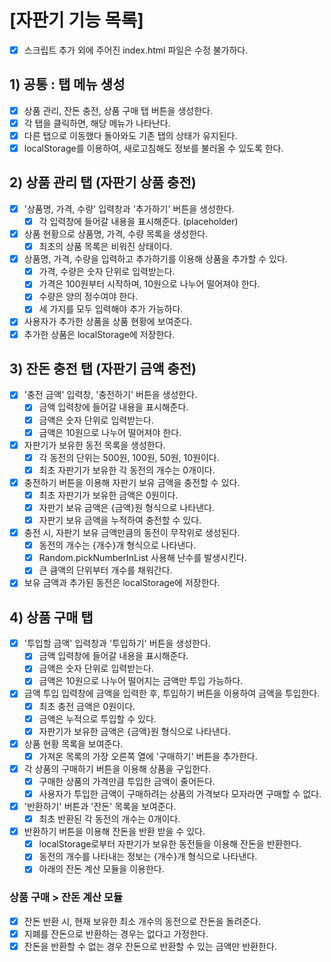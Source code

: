 # [자판기 기능 목록]

- [x] 스크립트 추가 외에 주어진 index.html 파일은 수정 불가하다.

## 1) 공통 : 탭 메뉴 생성

- [x] 상품 관리, 잔돈 충전, 상품 구매 탭 버튼을 생성한다.
- [x] 각 탭을 클릭하면, 해당 메뉴가 나타난다.
- [x] 다른 탭으로 이동했다 돌아와도 기존 탭의 상태가 유지된다.
- [x] localStorage를 이용하여, 새로고침해도 정보를 불러올 수 있도록 한다.

## 2) 상품 관리 탭 (자판기 상품 충전)

- [x] '상품명, 가격, 수량' 입력창과 '추가하기' 버튼을 생성한다.
  - [x] 각 입력창에 들어갈 내용을 표시해준다. (placeholder)
- [x] 상품 현황으로 상품명, 가격, 수량 목록을 생성한다.
  - [x] 최초의 상품 목록은 비워진 상태이다.
- [x] 상품명, 가격, 수량을 입력하고 추가하기를 이용해 상품을 추가할 수 있다.
  - [x] 가격, 수량은 숫자 단위로 입력받는다.
  - [x] 가격은 100원부터 시작하며, 10원으로 나누어 떨어져야 한다.
  - [x] 수량은 양의 정수여야 한다.
  - [x] 세 가지를 모두 입력해야 추가 가능하다.
- [x] 사용자가 추가한 상품을 상품 현황에 보여준다.
- [x] 추가한 상품은 localStorage에 저장한다.

## 3) 잔돈 충전 탭 (자판기 금액 충전)

- [x] '충전 금액' 입력창, '충전하기' 버튼을 생성한다.
  - [x] 금액 입력창에 들어갈 내용을 표시해준다.
  - [x] 금액은 숫자 단위로 입력받는다.
  - [x] 금액은 10원으로 나누어 떨어져야 한다.
- [x] 자판기가 보유한 동전 목록을 생성한다.
  - [x] 각 동전의 단위는 500원, 100원, 50원, 10원이다.
  - [x] 최초 자판기가 보유한 각 동전의 개수는 0개이다.
- [x] 충전하기 버튼을 이용해 자판기 보유 금액을 충전할 수 있다.
  - [x] 최초 자판기가 보유한 금액은 0원이다.
  - [x] 자판기 보유 금액은 {금액}원 형식으로 나타낸다.
  - [x] 자판기 보유 금액을 누적하여 충전할 수 있다.
- [x] 충전 시, 자판기 보유 금액만큼의 동전이 무작위로 생성된다.
  - [x] 동전의 개수는 {개수}개 형식으로 나타낸다.
  - [x] Random.pickNumberInList 사용해 난수를 발생시킨다.
  - [x] 큰 큼액의 단위부터 개수를 채워간다.
- [x] 보유 금액과 추가된 동전은 localStorage에 저장한다.

## 4) 상품 구매 탭

- [x] '투입할 금액' 입력창과 '투입하기' 버튼을 생성한다.
  - [x] 금액 입력창에 들어갈 내용을 표시해준다.
  - [x] 금액은 숫자 단위로 입력받는다.
  - [x] 금액은 10원으로 나누어 떨어지는 금액만 투입 가능하다.
- [x] 금액 투입 입력창에 금액을 입력한 후, 투입하기 버튼을 이용하여 금액을 투입한다.
  - [x] 최초 충전 금액은 0원이다.
  - [x] 금액은 누적으로 투입할 수 있다.
  - [x] 자판기가 보유한 금액은 {금액}원 형식으로 나타낸다.
- [x] 상품 현황 목록을 보여준다.
  - [x] 가져온 목록의 가장 오른쪽 열에 '구매하기' 버튼을 추가한다.
- [x] 각 상품의 구매하기 버튼을 이용해 상품을 구입한다.
  - [x] 구매한 상품의 가격만큼 투입한 금액이 줄어든다.
  - [x] 사용자가 투입한 금액이 구매하려는 상품의 가격보다 모자라면 구매할 수 없다.
- [x] '반환하기' 버튼과 '잔돈' 목록을 보여준다.
  - [x] 최초 반환된 각 동전의 개수는 0개이다.
- [x] 반환하기 버튼을 이용해 잔돈을 반환 받을 수 있다.
  - [x] localStorage로부터 자판기가 보유한 동전들을 이용해 잔돈을 반환한다.
  - [x] 동전의 개수를 나타내는 정보는 {개수}개 형식으로 나타낸다.
  - [x] 아래의 잔돈 계산 모듈을 이용한다.

### 상품 구매 > 잔돈 계산 모듈

- [x] 잔돈 반환 시, 현재 보유한 최소 개수의 동전으로 잔돈을 돌려준다.
- [x] 지폐를 잔돈으로 반환하는 경우는 없다고 가정한다.
- [x] 잔돈을 반환할 수 없는 경우 잔돈으로 반환할 수 있는 금액만 반환한다.
